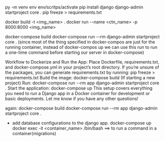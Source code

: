 py -m venv env
env/scritps/activate
pip install django
django-admin startproject core .
pip freeze > requirements.txt


docker build -t <img_name> .
docker run --name <ctn_name> -p 8000:8000 <img_name>

docker-compose build
docker-compose run --rm <service-name> django-admin startproject core .
(since most of the thing specified in docker-compos are just for
the running container, instead of docker-compos up we can use this run to run a one-time command before starting our server in docker-compose)

Workflow to Dockerize and Run the App:
Place Dockerfile, requirements.txt, and docker-compose.yml in your project’s root directory.
If you’re unsure of the packages, you can generate requirements.txt by running:
pip freeze > requirements.txt
Build the image:
docker-compose build
(If starting a new project) Run:
docker-compose run --rm app django-admin startproject core .
Start the application:
docker-compose up
This setup covers everything you need to run a Django app in a Docker container for development or basic deployments. Let me know if you have any other questions!

again:
docker-compose build
docker-compose run --rm app django-admin startproject core .
- add database configurations to the django app.
docker-compose up
docker exec -it <container_name> /bin/bash ==> to run a command in a container(migrations)